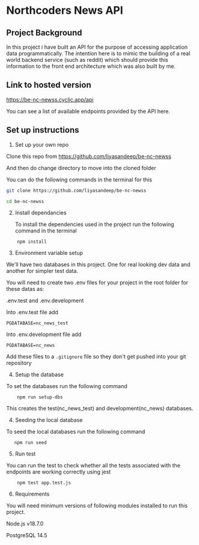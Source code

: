 # Northcoders News API

## Project Background

In this project i have built an API for the purpose of accessing application data programmatically. The intention here is to mimic the building of a real world backend service (such as reddit) which should provide this information to the front end architecture which was also built by me.

## Link to hosted version

https://be-nc-newss.cyclic.app/api

You can see a list of available endpoints provided by the API here.

## Set up instructions

1. Set up your own repo

Clone this repo from https://github.com/liyasandeep/be-nc-newss

And then do change directory to move into the cloned folder

You can do the following commands in the terminal for this

```bash
git clone https://github.com/liyasandeep/be-nc-newss

cd be-nc-newss
```

2. Install dependancies

   To install the dependencies used in the project run the following command in the terminal

```
    npm install
```

3. Environment variable setup

We'll have two databases in this project. One for real looking dev data and another for simpler test data.

You will need to create two .env files for your project in the root folder for these datas as:

.env.test and .env.development

Into .env.test file add

```
PGDATABASE=nc_news_test
```

Into .env.development file add

```
PGDATABASE=nc_news
```

Add these files to a `.gitignore` file so they don't get pushed into your git repository

4. Setup the database

To set the databases run the following command

```
    npm run setup-dbs
```

This creates the test(nc_news_test) and development(nc_news) databases.

4. Seeding the local database

To seed the local databases run the following command

```
   npm run seed
```

5. Run test

You can run the test to check whether all the tests associated with the endpoints are working correctly using jest

```
    npm test app.test.js
```

6. Requirements

You will need minimum versions of following modules installed to run this project.

Node.js v18.7.0

PostgreSQL 14.5
